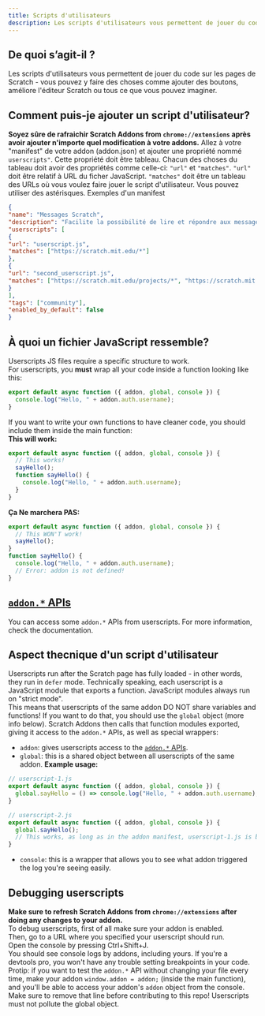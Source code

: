 ```yaml
---
title: Scripts d'utilisateurs
description: Les scripts d'utilisateurs vous permettent de jouer du code sur les pages de Scratch - vous pouvez y faire des choses comme ajouter des boutons, améliore l'éditeur Scratch ou tous ce que vous pouvez imaginer.
---
```

## De quoi s’agit-il ?
Les scripts d'utilisateurs vous permettent de jouer du code sur les pages de Scratch - vous pouvez y faire des choses comme ajouter des boutons, améliore l'éditeur Scratch ou tous ce que vous pouvez imaginer.

## Comment puis-je ajouter un script d'utilisateur?
**Soyez sûre de rafraichir Scratch Addons from `chrome://extensions` après avoir ajouter n'importe quel modification à votre addons.** 
Allez à votre "manifest" de votre addon (addon.json) et ajouter une propriété nommé `userscripts"`.
Cette propriété doit être tableau.
Chacun des choses du tableau doit avoir des propriétés comme celle-ci: `"url"` et `"matches"`.
`"url"`  doit être relatif à URL du ficher JavaScript.
 `"matches"` doit être un tableau des URLs où vous voulez faire jouer le script d'utilisateur. Vous pouvez utiliser des astérisques.
Exemples d'un manifest
  ```json
{
"name": "Messages Scratch",
"description": "Facilite la possibilité de lire et répondre aux messages Scratch",
"userscripts": [
{
"url": "userscript.js",
"matches": ["https://scratch.mit.edu/*"]
},
{
"url": "second_userscript.js",
"matches": ["https://scratch.mit.edu/projects/*", "https://scratch.mit.edu/users/*"]
}
],
"tags": ["community"],
"enabled_by_default": false
}
```

## À quoi un fichier JavaScript ressemble?
Userscripts JS files require a specific structure to work.  
For userscripts, you **must** wrap all your code inside a function looking like this:
```js
export default async function ({ addon, global, console }) {
  console.log("Hello, " + addon.auth.username);
}
```
If you want to write your own functions to have cleaner code, you should include them inside the main function:  
**This will work:**
```js
export default async function ({ addon, global, console }) {
  // This works!
  sayHello();
  function sayHello() {
    console.log("Hello, " + addon.auth.username);
  }
}
```
**Ça Ne marchera PAS:**
```js
export default async function ({ addon, global, console }) {
  // This WON'T work!
  sayHello();
}
function sayHello() {
  console.log("Hello, " + addon.auth.username);
  // Error: addon is not defined!
}
```

## [`addon.*` APIs](/docs/developing/addon-apis-reference)
You can access some `addon.*` APIs from userscripts. For more information, check the documentation.

## Aspect thecnique d'un script d'utilisateur
Userscripts run after the Scratch page has fully loaded - in other words, they run in `defer` mode.
Technically speaking, each userscript is a JavaScript module that exports a function. JavaScript modules always run on "strict mode".  
This means that userscripts of the same addon DO NOT share variables and functions! If you want to do that, you should use the `global` object (more info below).
Scratch Addons then calls that function modules exported, giving it access to the `addon.*` APIs, as well as special wrappers:  
- `addon`: gives userscripts access to the [`addon.*` APIs](/docs/developing/addon-apis-reference).
- `global`: this is a shared object between all userscripts of the same addon. **Example usage:**
```js
// userscript-1.js
export default async function ({ addon, global, console }) {
  global.sayHello = () => console.log("Hello, " + addon.auth.username);
}

// userscript-2.js
export default async function ({ addon, global, console }) {
  global.sayHello();
  // This works, as long as in the addon manifest, userscript-1.js is before userscript-2.js in the userscripts array.
}
```
- `console`: this is a wrapper that allows you to see what addon triggered the log you're seeing easily.

## Debugging userscripts
**Make sure to refresh Scratch Addons from `chrome://extensions` after doing any changes to your addon.**  
To debug userscripts, first of all make sure your addon is enabled.  
Then, go to a URL where you specified your userscript should run.  
Open the console by pressing Ctrl+Shift+J.  
You should see console logs by addons, including yours. If you're a devtools pro, you won't have any trouble setting breakpoints in your code.  
Protip: if you want to test the `addon.*` API without changing your file every time, make your addon `window.addon = addon;` (inside the main function), and you'll be able to access your addon's `addon` object from the console. Make sure to remove that line before contributing to this repo! Userscripts must not pollute the global object.